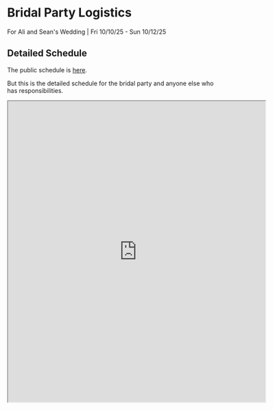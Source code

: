 
# Bridal Party Logistics

For Ali and Sean's Wedding | Fri 10/10/25 - Sun 10/12/25

## Detailed Schedule

The public schedule is [here](https://www.zola.com/wedding/aliandsean2025/event).

But this is the detailed schedule for the bridal party and anyone else who has responsibilities.

<!-- markdownlint-disable-next-line MD033 -->
<iframe src="https://docs.google.com/spreadsheets/d/e/2PACX-1vQroo5nezXBAkoW_EWP1lP0PtHYiVRdEIifWcKtCh08RPPG0QVce-OBfMq4Y_GJm6OZnxzw4JioiDoJ/pubhtml?widget=true&amp;headers=true"
width="600"
height="700"></iframe>
